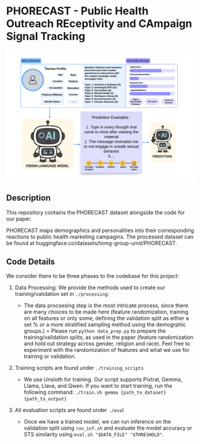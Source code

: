 # PHORECAST - Public Health Outreach REceptivity and CAmpaign Signal Tracking

<!-- ![Project Screenshot]() -->

<p align="center">
  <img src="teaser.png" width="" height="">
</p>

## Description
This repository contains the PHORECAST dataset alongside the code for our paper. 

PHORECAST maps demographics and personalities into their corresponding reactions to public health marketing campagins.
The processed dataset can be found at huggingface.co/datasets/tomg-group-umd/PHORECAST. 
## Code Details

We consider there to be three phases to the codebase for this project: 
1. Data Processing: We provide the methods used to create our training/validation set in `./processing`:
    - The data procsesing step is the most intricate process, since there are many choices to be made here (feature randomization, training on all features or only some, defining the validation split as either a set \% or a more stratified sampling method using the demogrphic groups.) 
    = Please run `python data_prep.py` to prepare the training/validation splits, as used in the paper (feature randomization and hold out strategy across gender, religion and race). Feel free to experiment with the randomization of features and what we use for training or validation.

2. Training scripts are found under `./training_scripts`
    - We use Unsloth for training. Our script supports Pixtral, Gemma, Llama, Llava, and Qwen. If you want to start training, run the following command: ```./train.sh gemma {path_to_dataset} {path_to_output}```
    
3. All evaluation scripts are found under `./eval`
    - Once we have a trained model, we can run inference on the validation split using `run_inf.sh` and evaluate the model accuracy or STS similarity using `eval.sh "$DATA_FILE" "$THRESHOLD"`. 
